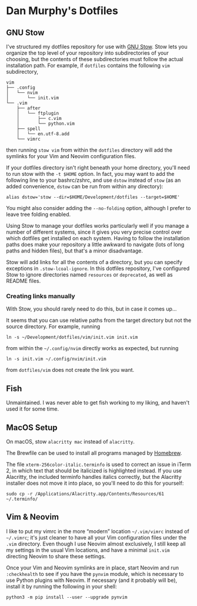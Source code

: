 # Dan Murphy's Dotfiles

## GNU Stow

I've structured my dotfiles repository for use with [GNU Stow](https://www.gnu.org/software/stow/). Stow lets you organize the top level of your repository into subdirectories of your choosing, but the contents of these subdirectories must follow the actual installation path. For example, if `dotfiles` contains the following `vim` subdirectory,
```
vim
├── .config
│   └── nvim
│       └── init.vim
└── .vim
    ├── after
    │   └── ftplugin
    │       ├── c.vim
    │       └── python.vim
    ├── spell
    │   └── en.utf-8.add
    └── vimrc
```
then running `stow vim` from within the `dotfiles` directory will add the symlinks for your Vim and Neovim configuration files.

If your dotfiles directory isn't right beneath your home directory, you'll need to run stow with the `-t $HOME` option. In fact, you may want to add the following line to your bashrc/zshrc, and use `dstow` instead of `stow` (as an added convenience, `dstow` can be run from within any directory):
```
alias dstow='stow --dir=$HOME/Development/dotfiles --target=$HOME'
```

You might also consider adding the `--no-folding` option, although I prefer to leave tree folding enabled.

Using Stow to manage your dotfiles works particularly well if you manage a number of different systems, since it gives you very precise control over which dotfiles get installed on each system. Having to follow the installation paths does make your repository a little awkward to navigate (lots of long paths and hidden files), but that's a minor disadvantage.

Stow will add links for all the contents of a directory, but you can specify exceptions in `.stow-lcoal-ignore`. In this dotfiles repository, I've configured Stow to ignore directories named `resources` or `deprecated`, as well as README files.

### Creating links manually

With Stow, you should rarely need to do this, but in case it comes up...

It seems that you can use relative paths from the target directory but not the source directory. For example, running

    ln -s ~/Development/dotfiles/vim/init.vim init.vim

from within the `~/.config/nvim` directly works as expected, but running

    ln -s init.vim ~/.config/nvim/init.vim

from `dotfiles/vim` does not create the link you want.


## Fish

Unmaintained. I was never able to get fish working to my liking, and haven't used it for some time.


## MacOS Setup

On macOS, stow `alacritty mac` instead of `alacritty`.

The Brewfile can be used to install all programs managed by [Homebrew](https://brew.sh/).

The file `xterm-256color-italic.terminfo` is used to correct an issue in iTerm 2, in which text that should be italicized is highlighted instead. If you use Alacritty, the included terminfo handles italics correctly, but the Alacritty installer does not move it into place, so you'll need to do this for yourself:

    sudo cp -r /Applications/Alacritty.app/Contents/Resources/61 ~/.terminfo/


## Vim & Neovim

I like to put my vimrc in the more “modern” location `~/.vim/vimrc` instead of `~/.vimrc`; it's just cleaner to have all your Vim configuration files under the `.vim` directory. Even though I use Neovim almost exclusively, I still keep all my settings in the usual Vim locations, and have a minimal `init.vim` directing Neovim to share these settings.

Once your Vim and Neovim symlinks are in place, start Neovim and run `:checkhealth` to see if you have the `pynvim` module, which is necessary to use Python plugins with Neovim. If necessary (and it probably will be), install it by running the following in your shell:

    python3 -m pip install --user --upgrade pynvim


